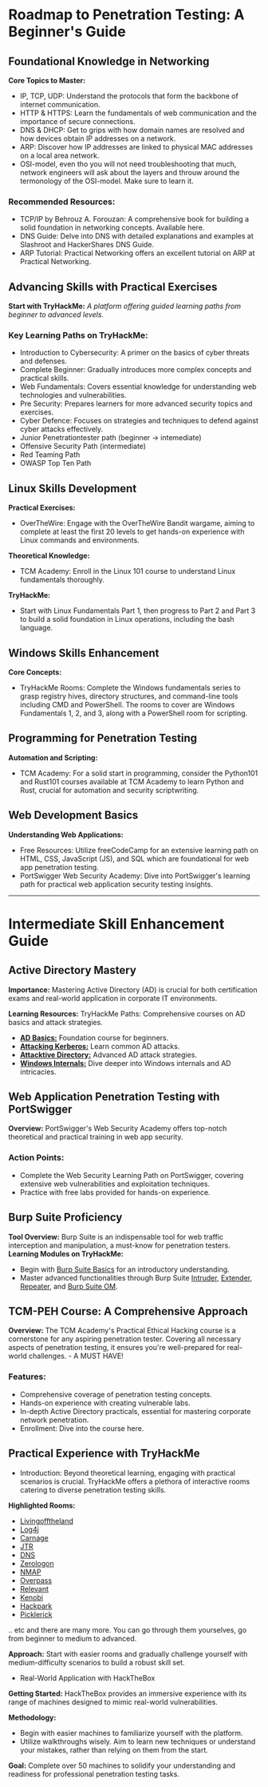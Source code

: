 # Roadmap to Penetration Testing: A Beginner's Guide

## Foundational Knowledge in Networking

**Core Topics to Master:**
- IP, TCP, UDP: Understand the protocols that form the backbone of internet communication.
- HTTP & HTTPS: Learn the fundamentals of web communication and the importance of secure connections.
- DNS & DHCP: Get to grips with how domain names are resolved and how devices obtain IP addresses on a network.
- ARP: Discover how IP addresses are linked to physical MAC addresses on a local area network.
- OSI-model, even tho you will not need troubleshooting that much, network engineers will ask about the layers and throuw around the termonology of the OSI-model. Make sure to learn it. 

### Recommended Resources:
- TCP/IP by Behrouz A. Forouzan: A comprehensive book for building a solid foundation in networking concepts. Available here.
- DNS Guide: Delve into DNS with detailed explanations and examples at Slashroot and HackerShares DNS Guide.
- ARP Tutorial: Practical Networking offers an excellent tutorial on ARP at Practical Networking.

## Advancing Skills with Practical Exercises

**Start with TryHackMe:**
*A platform offering guided learning paths from beginner to advanced levels.*

### Key Learning Paths on TryHackMe:
- Introduction to Cybersecurity: A primer on the basics of cyber threats and defenses.
- Complete Beginner: Gradually introduces more complex concepts and practical skills.
- Web Fundamentals: Covers essential knowledge for understanding web technologies and vulnerabilities.
- Pre Security: Prepares learners for more advanced security topics and exercises.
- Cyber Defence: Focuses on strategies and techniques to defend against cyber attacks effectively.
- Junior Penetrationtester path (beginner -> intemediate)
- Offensive Security Path (intermediate)
- Red Teaming Path
- OWASP Top Ten Path

## Linux Skills Development

**Practical Exercises:**
- OverTheWire: Engage with the OverTheWire Bandit wargame, aiming to complete at least the first 20 levels to get hands-on experience with Linux commands and environments.

**Theoretical Knowledge:**
- TCM Academy: Enroll in the Linux 101 course to understand Linux fundamentals thoroughly.

**TryHackMe:**
- Start with Linux Fundamentals Part 1, then progress to Part 2 and Part 3 to build a solid foundation in Linux operations, including the bash language.

## Windows Skills Enhancement

**Core Concepts:**
- TryHackMe Rooms: Complete the Windows fundamentals series to grasp registry hives, directory structures, and command-line tools including CMD and PowerShell. The rooms to cover are Windows Fundamentals 1, 2, and 3, along with a PowerShell room for scripting.

## Programming for Penetration Testing
**Automation and Scripting:**
- TCM Academy: For a solid start in programming, consider the Python101 and Rust101 courses available at TCM Academy to learn Python and Rust, crucial for automation and security scriptwriting.

## Web Development Basics
**Understanding Web Applications:**
- Free Resources: Utilize freeCodeCamp for an extensive learning path on HTML, CSS, JavaScript (JS), and SQL which are foundational for web app penetration testing.
- PortSwigger Web Security Academy: Dive into PortSwigger's learning path for practical web application security testing insights.

----

# Intermediate Skill Enhancement Guide

## Active Directory Mastery
**Importance:** Mastering Active Directory (AD) is crucial for both certification exams and real-world application in corporate IT environments.

**Learning Resources:**
TryHackMe Paths: Comprehensive courses on AD basics and attack strategies.
- [**AD Basics:**](https://tryhackme.com/room/winadbasics) Foundation course for beginners.
- [**Attacking Kerberos:**](https://tryhackme.com/room/attackingkerberos) Learn common AD attacks.
- [**Attacktive Directory:**](https://tryhackme.com/room/attacktivedirectory) Advanced AD attack strategies.
- [**Windows Internals:**](https://tryhackme.com/room/windowsinternals) Dive deeper into Windows internals and AD intricacies.

## Web Application Penetration Testing with PortSwigger
**Overview:** PortSwigger's Web Security Academy offers top-notch theoretical and practical training in web app security.

### Action Points:
- Complete the Web Security Learning Path on PortSwigger, covering extensive web vulnerabilities and exploitation techniques.
- Practice with free labs provided for hands-on experience.

## Burp Suite Proficiency
**Tool Overview:** Burp Suite is an indispensable tool for web traffic interception and manipulation, a must-know for penetration testers.
**Learning Modules on TryHackMe:**
- Begin with [Burp Suite Basics](https://tryhackme.com/room/burpsuitebasics) for an introductory understanding.
- Master advanced functionalities through Burp Suite [Intruder](https://tryhackme.com/room/burpsuiteintruder), [Extender](https://tryhackme.com/room/burpsuiteextender), [Repeater](https://tryhackme.com/room/burpsuiterepeater), and [Burp Suite OM](https://tryhackme.com/room/burpsuiteom).


## TCM-PEH Course: A Comprehensive Approach
**Overview:** The TCM Academy's Practical Ethical Hacking course is a cornerstone for any aspiring penetration tester. Covering all necessary aspects of penetration testing, it ensures you're well-prepared for real-world challenges. - A MUST HAVE! 

### Features:
- Comprehensive coverage of penetration testing concepts.
- Hands-on experience with creating vulnerable labs.
- In-depth Active Directory practicals, essential for mastering corporate network penetration.
- Enrollment: Dive into the course here.

## Practical Experience with TryHackMe
- Introduction: Beyond theoretical learning, engaging with practical scenarios is crucial. TryHackMe offers a plethora of interactive rooms catering to diverse penetration testing skills.

**Highlighted Rooms:**

- [Livingofftheland](https://tryhackme.com/room/livingofftheland)
- [Log4j](https://tryhackme.com/room/solar) 
- [Carnage](https://tryhackme.com/room/c2carnage) 
- [JTR](https://tryhackme.com/room/johntheripper0)
- [DNS](https://tryhackme.com/room/dnsindetail) 
- [Zerologon](https://tryhackme.com/room/zer0logon)
- [NMAP](https://tryhackme.com/room/furthernmap) 
- [Overpass](https://tryhackme.com/room/overpass2hacked) 
- [Relevant](https://tryhackme.com/room/relevant) 
- [Kenobi](https://tryhackme.com/room/kenobi) 
- [Hackpark](https://tryhackme.com/room/hackpark)
- [Picklerick](https://tryhackme.com/room/picklerick)
 
.. etc and there are many more. You can go through them yourselves, go from beginner to medium to advanced.

**Approach:** Start with easier rooms and gradually challenge yourself with medium-difficulty scenarios to build a robust skill set.

- Real-World Application with HackTheBox

**Getting Started:** HackTheBox provides an immersive experience with its range of machines designed to mimic real-world vulnerabilities.

**Methodology:**
- Begin with easier machines to familiarize yourself with the platform.
- Utilize walkthroughs wisely. Aim to learn new techniques or understand your mistakes, rather than relying on them from the start.

**Goal:** Complete over 50 machines to solidify your understanding and readiness for professional penetration testing tasks.


